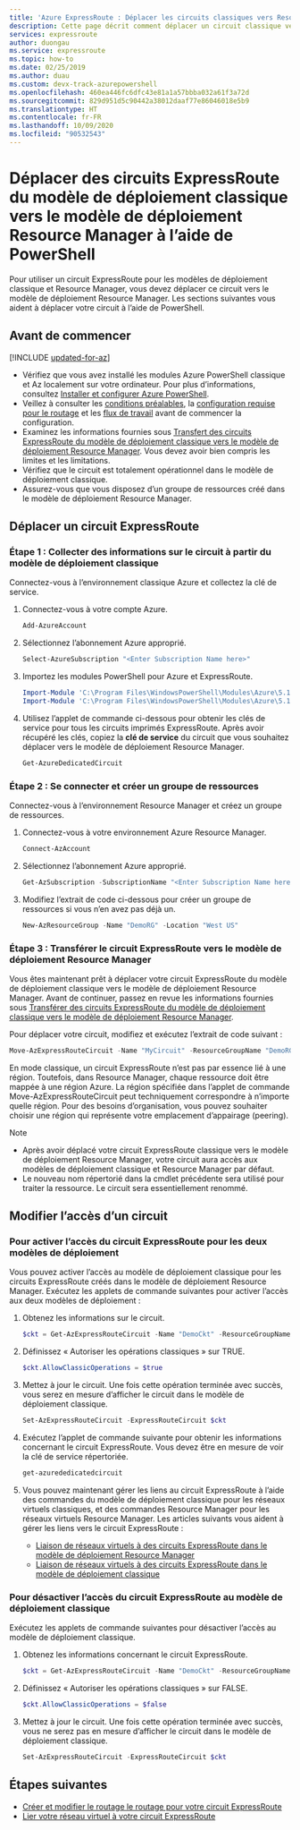 ```yaml
---
title: 'Azure ExpressRoute : Déplacer les circuits classiques vers Resource Manager'
description: Cette page décrit comment déplacer un circuit classique vers le modèle de déploiement Resource Manager à l’aide de PowerShell.
services: expressroute
author: duongau
ms.service: expressroute
ms.topic: how-to
ms.date: 02/25/2019
ms.author: duau
ms.custom: devx-track-azurepowershell
ms.openlocfilehash: 460ea446fc6dfc43e81a1a57bbba032a61f3a72d
ms.sourcegitcommit: 829d951d5c90442a38012daaf77e86046018e5b9
ms.translationtype: HT
ms.contentlocale: fr-FR
ms.lasthandoff: 10/09/2020
ms.locfileid: "90532543"
---
```

# <a name="move-expressroute-circuits-from-classic-to-resource-manager-deployment-model-using-powershell"></a>Déplacer des circuits ExpressRoute du modèle de déploiement classique vers le modèle de déploiement Resource Manager à l’aide de PowerShell

Pour utiliser un circuit ExpressRoute pour les modèles de déploiement classique et Resource Manager, vous devez déplacer ce circuit vers le modèle de déploiement Resource Manager. Les sections suivantes vous aident à déplacer votre circuit à l’aide de PowerShell.

## <a name="before-you-begin"></a>Avant de commencer

[!INCLUDE [updated-for-az](../../includes/hybrid-az-ps.md)]

* Vérifiez que vous avez installé les modules Azure PowerShell classique et 	Az localement sur votre ordinateur. Pour plus d’informations, consultez [Installer et configurer Azure PowerShell](/powershell/azure/).
* Veillez à consulter les [conditions préalables](expressroute-prerequisites.md), la [configuration requise pour le routage](expressroute-routing.md) et les [flux de travail](expressroute-workflows.md) avant de commencer la configuration.
* Examinez les informations fournies sous [Transfert des circuits ExpressRoute du modèle de déploiement classique vers le modèle de déploiement Resource Manager](expressroute-move.md). Vous devez avoir bien compris les limites et les limitations.
* Vérifiez que le circuit est totalement opérationnel dans le modèle de déploiement classique.
* Assurez-vous que vous disposez d’un groupe de ressources créé dans le modèle de déploiement Resource Manager.

## <a name="move-an-expressroute-circuit"></a>Déplacer un circuit ExpressRoute

### <a name="step-1-gather-circuit-details-from-the-classic-deployment-model"></a>Étape 1 : Collecter des informations sur le circuit à partir du modèle de déploiement classique

Connectez-vous à l’environnement classique Azure et collectez la clé de service.

1. Connectez-vous à votre compte Azure.

   ```powershell
   Add-AzureAccount
   ```

2. Sélectionnez l’abonnement Azure approprié.

   ```powershell
   Select-AzureSubscription "<Enter Subscription Name here>"
   ```

3. Importez les modules PowerShell pour Azure et ExpressRoute.

   ```powershell
   Import-Module 'C:\Program Files\WindowsPowerShell\Modules\Azure\5.1.1\Azure\Azure.psd1'
   Import-Module 'C:\Program Files\WindowsPowerShell\Modules\Azure\5.1.1\ExpressRoute\ExpressRoute.psd1'
   ```

4. Utilisez l’applet de commande ci-dessous pour obtenir les clés de service pour tous les circuits imprimés ExpressRoute. Après avoir récupéré les clés, copiez la **clé de service** du circuit que vous souhaitez déplacer vers le modèle de déploiement Resource Manager.

   ```powershell
   Get-AzureDedicatedCircuit
   ```

### <a name="step-2-sign-in-and-create-a-resource-group"></a>Étape 2 : Se connecter et créer un groupe de ressources

Connectez-vous à l’environnement Resource Manager et créez un groupe de ressources.

1. Connectez-vous à votre environnement Azure Resource Manager.

   ```powershell
   Connect-AzAccount
   ```

2. Sélectionnez l’abonnement Azure approprié.

   ```powershell
   Get-AzSubscription -SubscriptionName "<Enter Subscription Name here>" | Select-AzSubscription
   ```

3. Modifiez l’extrait de code ci-dessous pour créer un groupe de ressources si vous n’en avez pas déjà un.

   ```powershell
   New-AzResourceGroup -Name "DemoRG" -Location "West US"
   ```

### <a name="step-3-move-the-expressroute-circuit-to-the-resource-manager-deployment-model"></a>Étape 3 : Transférer le circuit ExpressRoute vers le modèle de déploiement Resource Manager

Vous êtes maintenant prêt à déplacer votre circuit ExpressRoute du modèle de déploiement classique vers le modèle de déploiement Resource Manager. Avant de continuer, passez en revue les informations fournies sous [Transférer des circuits ExpressRoute du modèle de déploiement classique vers le modèle de déploiement Resource Manager](expressroute-move.md).

Pour déplacer votre circuit, modifiez et exécutez l’extrait de code suivant :

```powershell
Move-AzExpressRouteCircuit -Name "MyCircuit" -ResourceGroupName "DemoRG" -Location "West US" -ServiceKey "<Service-key>"
```

En mode classique, un circuit ExpressRoute n’est pas par essence lié à une région. Toutefois, dans Resource Manager, chaque ressource doit être mappée à une région Azure. La région spécifiée dans l’applet de commande Move-AzExpressRouteCircuit peut techniquement correspondre à n’importe quelle région. Pour des besoins d’organisation, vous pouvez souhaiter choisir une région qui représente votre emplacement d’appairage (peering).

> [!NOTE]
> * Après avoir déplacé votre circuit ExpressRoute classique vers le modèle de déploiement Resource Manager, votre circuit aura accès aux modèles de déploiement classique et Resource Manager par défaut.
> * Le nouveau nom répertorié dans la cmdlet précédente sera utilisé pour traiter la ressource. Le circuit sera essentiellement renommé.

## <a name="modify-circuit-access"></a>Modifier l’accès d’un circuit

### <a name="to-enable-expressroute-circuit-access-for-both-deployment-models"></a>Pour activer l’accès du circuit ExpressRoute pour les deux modèles de déploiement

Vous pouvez activer l’accès au modèle de déploiement classique pour les circuits ExpressRoute créés dans le modèle de déploiement Resource Manager. Exécutez les applets de commande suivantes pour activer l’accès aux deux modèles de déploiement :

1. Obtenez les informations sur le circuit.

   ```powershell
   $ckt = Get-AzExpressRouteCircuit -Name "DemoCkt" -ResourceGroupName "DemoRG"
   ```

2. Définissez « Autoriser les opérations classiques » sur TRUE.

   ```powershell
   $ckt.AllowClassicOperations = $true
   ```

3. Mettez à jour le circuit. Une fois cette opération terminée avec succès, vous serez en mesure d’afficher le circuit dans le modèle de déploiement classique.

   ```powershell
   Set-AzExpressRouteCircuit -ExpressRouteCircuit $ckt
   ```

4. Exécutez l’applet de commande suivante pour obtenir les informations concernant le circuit ExpressRoute. Vous devez être en mesure de voir la clé de service répertoriée.

   ```powershell
   get-azurededicatedcircuit
   ```

5. Vous pouvez maintenant gérer les liens au circuit ExpressRoute à l’aide des commandes du modèle de déploiement classique pour les réseaux virtuels classiques, et des commandes Resource Manager pour les réseaux virtuels Resource Manager. Les articles suivants vous aident à gérer les liens vers le circuit ExpressRoute :

    * [Liaison de réseaux virtuels à des circuits ExpressRoute dans le modèle de déploiement Resource Manager](expressroute-howto-linkvnet-arm.md)
    * [Liaison de réseaux virtuels à des circuits ExpressRoute dans le modèle de déploiement classique](expressroute-howto-linkvnet-classic.md)

### <a name="to-disable-expressroute-circuit-access-to-the-classic-deployment-model"></a>Pour désactiver l’accès du circuit ExpressRoute au modèle de déploiement classique

Exécutez les applets de commande suivantes pour désactiver l’accès au modèle de déploiement classique.

1. Obtenez les informations concernant le circuit ExpressRoute.

   ```powershell
   $ckt = Get-AzExpressRouteCircuit -Name "DemoCkt" -ResourceGroupName "DemoRG"
   ```

2. Définissez « Autoriser les opérations classiques » sur FALSE.

   ```powershell
   $ckt.AllowClassicOperations = $false
   ```

3. Mettez à jour le circuit. Une fois cette opération terminée avec succès, vous ne serez pas en mesure d’afficher le circuit dans le modèle de déploiement classique.

   ```powershell
   Set-AzExpressRouteCircuit -ExpressRouteCircuit $ckt
   ```

## <a name="next-steps"></a>Étapes suivantes

* [Créer et modifier le routage le routage pour votre circuit ExpressRoute](expressroute-howto-routing-arm.md)
* [Lier votre réseau virtuel à votre circuit ExpressRoute](expressroute-howto-linkvnet-arm.md)
